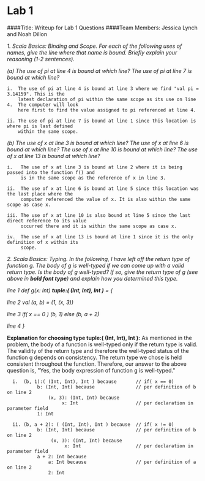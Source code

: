 # Lab 1
####Title:        Writeup for Lab 1 Questions
####Team Members: Jessica Lynch and Noah Dillon


_1. Scala Basics: Binding and Scope.  For each of the following uses of names, give the line where_
   _that name is bound.  Briefly explain your reasoning (1-2 sentences)._

  _(a) The use of pi at line 4 is bound at which line?  The use of pi at line 7 is bound at which_
       _line?_
    
    i.  The use of pi at line 4 is bound at line 3 where we find "val pi = 3.14159". This is the 
        latest declaration of pi within the same scope as its use on line 4.  The computer will look
        here first to find the value assigned to pi referenced at line 4.
    
    ii. The use of pi at line 7 is bound at line 1 since this location is where pi is last defined
        within the same scope.

  _(b) The use of x at line 3 is bound at which line? The use of x at line 6 is bound at which line?_
      _The use of x at line 10 is bound at which line? The use of x at line 13 is bound at which line?_
    
    i.   The use of x at line 3 is bound at line 2 where it is being passed into the function f() and 
         is in the same scope as the reference of x in line 3.  
    
    ii.  The use of x at line 6 is bound at line 5 since this location was the last place where the 
         computer referenced the value of x. It is also within the same scope as case x.
         
    iii. The use of x at line 10 is also bound at line 5 since the last direct reference to its value 
         occurred there and it is within the same scope as case x.
    
    iv.  The use of x at line 13 is bound at line 1 since it is the only definition of x within its
         scope.
    
_2. Scala Basics: Typing. In the following, I have left off the return type of function g.  The body_
   _of g is well-typed if we can come up with a valid return type.  Is the body of g well-typed?_
   _If so, give the return type of g (see above in **bold font type**) and explain how you determined_
   _this type._


  _line 1      def g(x: Int) **tuple:( (Int, Int), Int )** = {_
  
  _line 2          val (a, b) = (1, (x, 3))_
  
  _line 3          if( x == 0 ) (b, 1) else (b, a + 2)_
  
  _line 4      }_


  **Explanation for choosing type tuple:( (Int, Int), Int ):**
  As mentioned in the problem, the body of a function is well-typed only if the return type is
  valid.  The validity of the return type and therefore the well-typed status of the function g
  depends on consistency. The return type we chose is held consistent throughout the function.
  Therefore, our answer to the above question is, "Yes, the body expression of function g is 
  well-typed." 
       
      i.  (b, 1):( (Int, Int), Int ) because       // if( x == 0)
               b: (Int, Int) because               // per definition of b on line 2
                   (x, 3): (Int, Int) because 	  
                        x: Int                     // per declaration in parameter field
               1: Int
               
      ii. (b, a + 2): ( (Int, Int), Int ) because  // if( x != 0)
               b: (Int, Int) because               // per definition of b on line 2
                    (x, 3): (Int, Int) because 	 
                         x: Int                    // per declaration in parameter field
               a + 2: Int because
                   a: Int because                  // per definition of a on line 2                
                   2: Int          		
       






